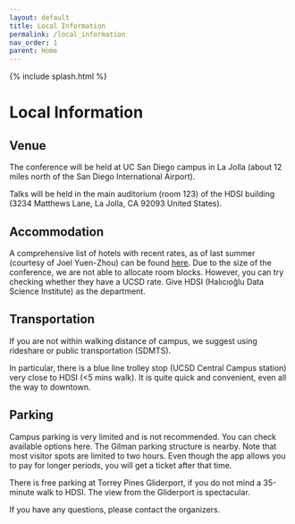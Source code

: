 ```yaml
---
layout: default
title: Local Information
permalink: /local_information
nav_order: 1
parent: Home
---
```

{% include splash.html %}

# Local Information

## Venue
The conference will be held at UC San Diego campus in La Jolla (about 12 miles north of the San Diego International Airport).

Talks will be held in the main auditorium (room 123) of the HDSI building (3234 Matthews Lane, La Jolla, CA 92093 United States).

## Accommodation
A comprehensive list of hotels with recent rates, as of last summer (courtesy of Joel Yuen-Zhou) can be found [here](https://www.cs.columbia.edu/~djhsu/alt2024-hotels.pdf). Due to the size of the conference, we are not able to allocate room blocks. However, you can try checking whether they have a UCSD rate. Give HDSI (Halıcıoğlu Data Science Institute) as the department.

## Transportation
If you are not within walking distance of campus, we suggest using rideshare or public transportation (SDMTS).

In particular, there is a blue line trolley stop (UCSD Central Campus station) very close to HDSI (<5 mins walk). It is quite quick and convenient, even all the way to downtown.

## Parking
Campus parking is very limited and is not recommended. You can check available options here. The Gilman parking structure is nearby. Note that most visitor spots are limited to two hours. Even though the app allows you to pay for longer periods, you will get a ticket after that time.

There is free parking at Torrey Pines Gliderport, if you do not mind a 35-minute walk to HDSI. The view from the Gliderport is spectacular.

If you have any questions, please contact the organizers.
